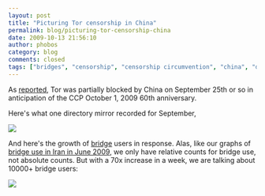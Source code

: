 ```yaml
---
layout: post
title: "Picturing Tor censorship in China"
permalink: blog/picturing-tor-censorship-china
date: 2009-10-13 21:56:10
author: phobos
category: blog
comments: closed
tags: ["bridges", "censorship", "censorship circumvention", "china", "directory requests", "graphs", "great firewall of china"]
---
```


As [reported](https://blog.torproject.org/blog/tor-partially-blocked-china), Tor was partially blocked by China on September 25th or so in anticipation of the CCP October 1, 2009 60th anniversary.

Here's what one directory mirror recorded for September,

![](https://blog.torproject.org/files/2009-10-12-china-dirreq-trusted.png)

And here's the growth of [bridge](https://www.torproject.org/bridges) users in response. Alas, like our graphs of [bridge use in Iran in June 2009](https://blog.torproject.org/blog/measuring-tor-and-iran-part-two), we only have relative counts for bridge use, not absolute counts. But with a 70x increase in a week, we are talking about 10000+ bridge users:

![](https://blog.torproject.org/files/2009-10-12-china-bridge-usage.png)
